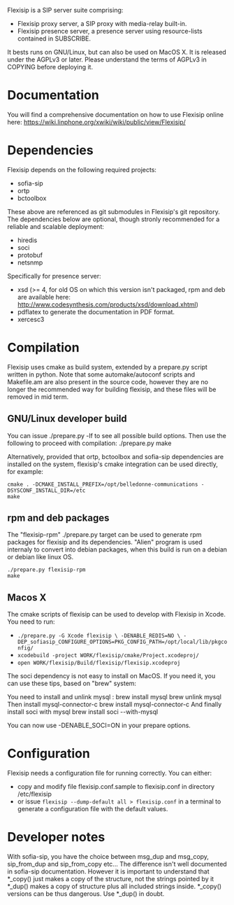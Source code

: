 Flexisip is a SIP server suite comprising:
 - Flexisip proxy server, a SIP proxy with media-relay built-in.
 - Flexisip presence server, a presence server using resource-lists contained in SUBSCRIBE.

It bests runs on GNU/Linux, but can also be used on MacOS X.
It is released under the AGPLv3 or later. Please understand the terms of AGPLv3 in COPYING before deploying it.

# Documentation

You will find a comprehensive documentation on how to use Flexisip online 
here: https://wiki.linphone.org/xwiki/wiki/public/view/Flexisip/

# Dependencies

Flexisip depends on the following required projects:
- sofia-sip
- ortp
- bctoolbox

These above are referenced as git submodules in Flexisip's git repository.
The dependencies below are optional, though stronly recommended for a reliable and scalable deployment:
- hiredis
- soci
- protobuf
- netsnmp

Specifically for presence server:
- xsd (>= 4, for old OS on which this version isn't packaged, rpm and deb 
  are available here: http://www.codesynthesis.com/products/xsd/download.xhtml)
- pdflatex to generate the documentation in PDF format.
- xercesc3


# Compilation

Flexisip uses cmake as build system, extended by a prepare.py script written in python.
Note that some automake/autoconf scripts and Makefile.am are also present in the source code, however
they are no longer the recommended way for building flexisip, and these files will be removed in mid term.

## GNU/Linux developer build

You can issue ./prepare.py -lf to see all possible build options.
Then use the following to proceed with compilation:
	./prepare.py <build options>
	make


Alternatively, provided that ortp, bctoolbox and sofia-sip dependencies are installed on the system, flexisip's cmake
integration can be used directly, for example:

	cmake . -DCMAKE_INSTALL_PREFIX=/opt/belledonne-communications -DSYSCONF_INSTALL_DIR=/etc
	make

## rpm and deb packages

The "flexisip-rpm" ./prepare.py target can be used to generate rpm packages for flexisip and its dependencies.
"Alien" program is used internaly to convert into debian packages, when this build is run on a debian or debian like linux OS.

	./prepare.py flexisip-rpm
	make

## Macos X

The cmake scripts of flexisip can be used to develop with Flexisip in Xcode.
You need to run:
- `./prepare.py -G Xcode flexisip \
	-DENABLE_REDIS=NO \
	-DEP_sofiasip_CONFIGURE_OPTIONS=PKG_CONFIG_PATH=/opt/local/lib/pkgconfig/ ` 
- `xcodebuild -project WORK/flexisip/cmake/Project.xcodeproj/ ` 
- `open WORK/flexisip/Build/flexisip/flexisip.xcodeproj`

The soci dependency is not easy to install on MacOS. If you need it, you can use these tips, based on "brew" system:

You need to install and unlink mysql :
brew install mysql
brew unlink mysql
Then install mysql-connector-c
brew install mysql-connector-c
And finally install soci with mysql
brew install soci --with-mysql

You can now use -DENABLE_SOCI=ON in your prepare options.

# Configuration


Flexisip needs a configuration file for running correctly.
You can either:
- copy and modify file flexisip.conf.sample to flexisip.conf in directory <prefix>/etc/flexisip
- or issue `flexisip --dump-default all > flexisip.conf` in a terminal 
  to generate a configuration file with the default values.

# Developer notes

With sofia-sip, you have the choice between msg_dup and msg_copy,
sip_from_dup and sip_from_copy etc...
The difference isn't well documented in sofia-sip documentation.
However it is important to understand that
*_copy() just makes a copy of the structure, not the strings pointed by it
*_dup() makes a copy of structure plus all included strings inside.
*_copy() versions can be thus dangerous. Use *_dup() in doubt.


